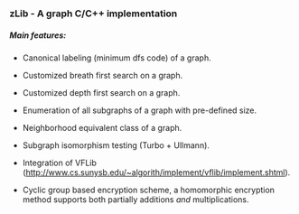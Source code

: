 ### zLib - A graph C/C++ implementation

##### Main features:

* Canonical labeling (minimum dfs code) of a graph. 

* Customized breath first search on a graph. 

* Customized depth first search on a graph.

* Enumeration of all subgraphs of a graph with pre-defined size. 

* Neighborhood equivalent class of a graph.

* Subgraph isomorphism testing (Turbo + Ullmann). 

* Integration of VFLib (http://www.cs.sunysb.edu/~algorith/implement/vflib/implement.shtml).

* Cyclic group based encryption scheme, a homomorphic encryption method supports both partially additions *and* multiplications.
